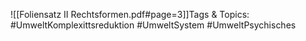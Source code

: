 
![[Foliensatz II Rechtsformen.pdf#page=3]]Tags & Topics:
   #UmweltKomplexittsreduktion
   #UmweltSystem
   #UmweltPsychisches